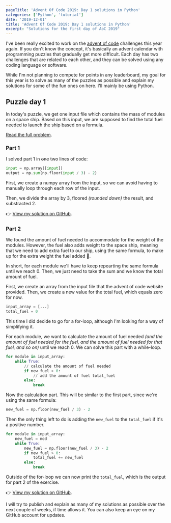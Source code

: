 ```yaml
---
pageTitle: 'Advent Of Code 2019: Day 1 solutions in Python'
categories: ['Python', 'tutorial']
date: '2019-12-01'
title: 'Advent Of Code 2019: Day 1 solutions in Python'
excerpt: "Solutions for the first day of AoC 2019"
---
```


I've been really excited to work on the [advent of code](https://adventofcode.com/) challenges this year again. If you don't know the concept, it's basically an advent calendar with programming puzzles that gradually get more difficult. Each day has two challenges that are related to each other, and they can be solved using any coding language or software.

While I'm not planning to compete for points in any leaderboard, my goal for this year is to solve as many of the puzzles as possible and explain my solutions for some of the fun ones on here. I'll mainly be using Python.

## Puzzle day 1

In today's puzzle, we get one input file which contains the mass of modules on a space ship. Based on this input, we are supposed to find the total fuel needed to launch the ship based on a formula.

[Read the full problem](https://adventofcode.com/2019/day/1).

### Part 1

I solved part 1 in ~~one~~ two lines of code:

```python
input = np.array([input])
output = np.sum(np.floor(input / 3) - 2)
```

First, we create a numpy array from the input, so we can avoid having to manually loop through each row of the input. 

Then, we divide the array by 3, floored _(rounded down)_ the result, and substracted 2. 

👉 [View my solution on GitHub](https://github.com/sarahfossheim/adventofcode19/blob/master/python/day-01/part1.py).

### Part 2

We found the amount of fuel needed to accommodate for the weight of the modules. However, the fuel also adds weight to the space ship, meaning that we need to add extra fuel to our ship, using the same formula, to make up for the extra weight the fuel added 🤯.

In short, for each module we'll have to keep repearting the same formula until we reach 0. Then, we just need to take the sum and we know the total amount of fuel. 

First, we create an array from the input file that the advent of code website provided. Then, we create a new value for the total fuel, which equals zero for now.

```python
input_array = [...]
total_fuel = 0
```

This time I did decide to go for a for-loop, although I'm looking for a way of simplifying it. 

For each module, we want to calculate the amount of fuel needed _(and the amount of fuel needed for the fuel, and the amount of fuel needed for that fuel, and so on)_ until we reach 0. We can solve this part with a while-loop. 

```python
for module in input_array:
    while True:
        // calculate the amount of fuel needed
        if new_fuel > 0:
            // add the amount of fuel total_fuel
        else:
            break
```

Now the calculation part. This will be similar to the first part, since we're using the same formula:

```python
new_fuel = np.floor(new_fuel / 3) - 2
```

Then the only thing left to do is adding the `new_fuel` to the `total_fuel` if it's a positive number.

```python
for module in input_array:
    new_fuel = mod
    while True:
        new_fuel = np.floor(new_fuel / 3) - 2
        if new_fuel > 0:
            total_fuel += new_fuel
        else:
            break
```

Outside of the for-loop we can now print the `total_fuel`, which is the output for part 2 of the exercise.

👉 [View my solution on GitHub](https://github.com/sarahfossheim/adventofcode19/blob/master/python/day-01/part2.py).

I will try to publish and explain as many of my solutions as possible over the next couple of weeks, if time allows it. You can also keep an eye on my GitHub account for updates.